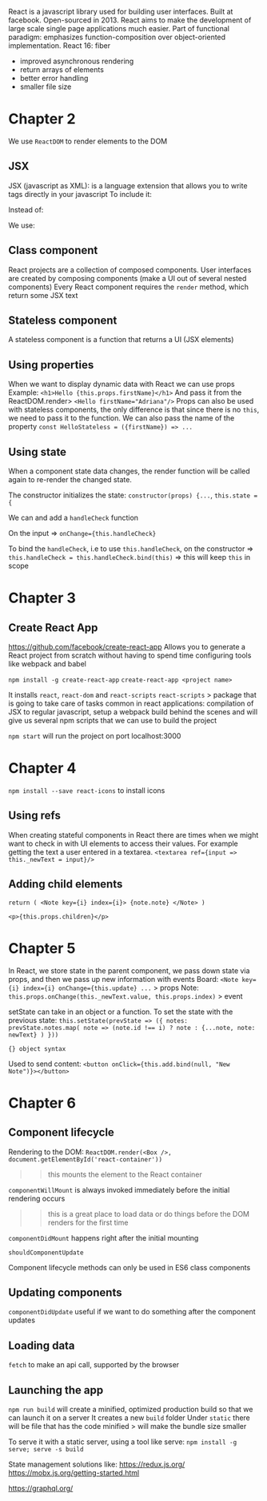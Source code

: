 React is a javascript library used for building user interfaces.
Built at facebook. Open-sourced in 2013.
React aims to make the development of large scale single page applications much
easier.
Part of functional paradigm: emphasizes function-composition over object-oriented
implementation.
React 16: fiber
- improved asynchronous rendering
- return arrays of elements
- better error handling
- smaller file size

# Chapter 2
We use `ReactDOM` to render elements to the DOM

## JSX
JSX (javascript as XML): is a language extension that allows you to write tags
directly in your javascript
To include it:
<!--
<script src="https://unpkg.com/babel-standalone@6.15.0/babel.min.js"></script>
AND
<script type="text/babel">
-->

Instead of:

<!-- ReactDOM.render(
    React.createElement('h1', null, 'Hello World'),
    document.getElementById('react-container')
) -->

We use:
<!-- ReactDOM.render(
    <h1>Hello World</h1>,
    document.getElementById('react-container')
) -->


## Class component
React projects are a collection of composed components.
User interfaces are created by composing components (make a UI out of several nested components)
Every React component requires the `render` method, which return some JSX text

## Stateless component
A stateless component is a function that returns a UI (JSX elements)

## Using properties
When we want to display dynamic data with React we can use props
Example: `<h1>Hello {this.props.firstName}</h1>`
And pass it from the ReactDOM.render>
`<Hello firstName="Adriana"/>`
Props can also be used with stateless components, the only difference is that
since there is no `this`, we need to pass it to the function. We can also pass
the name of the property  `const HelloStateless = ({firstName}) => ...`

## Using state
When a component state data changes, the render function will be called again
to re-render the changed state.

The constructor initializes the state:
`constructor(props) {...`, `this.state = {`

We can and add a `handleCheck` function

On the input => `onChange={this.handleCheck}`

To bind the `handleCheck`, i.e to use `this.handleCheck`, on the constructor =>
`this.handleCheck = this.handleCheck.bind(this)` => this will keep `this` in scope

# Chapter 3
## Create React App
https://github.com/facebook/create-react-app
Allows you to generate a React project from scratch without having to spend time
configuring tools like webpack and babel

`npm install -g create-react-app`
`create-react-app <project name>`

It installs `react`, `react-dom` and `react-scripts`
`react-scripts` > package that is going to take care of tasks common in react applications:
compilation of JSX to regular javascript, setup a webpack build behind the scenes and will
give us several npm scripts that we can use to build the project

`npm start` will run the project on port localhost:3000

# Chapter 4
`npm install --save react-icons` to install icons

## Using refs
When creating stateful components in React there are times when we might want to check in
with UI elements to access their values. For example getting the text a user entered
in a textarea.
`<textarea ref={input => this._newText = input}/>`

## Adding child elements
`return (
    <Note key={i}
          index={i}>
          {note.note}
    </Note>
)`

`<p>{this.props.children}</p>`

# Chapter 5
In React, we store state in the parent component, we pass down state via props,
and then we pass up new information with events
Board: `<Note key={i} index={i} onChange={this.update} ...` > props
Note: `this.props.onChange(this._newText.value, this.props.index)` > event

setState can take in an object or a function.
To set the state with the previous state:
`this.setState(prevState => ({
    notes: prevState.notes.map(
        note => (note.id !== i) ? note : {...note, note: newText}
    )
}))`


`{} object syntax`

Used to send content:
`<button onClick={this.add.bind(null, "New Note")}></button>`

# Chapter 6
## Component lifecycle
Rendering to the DOM:
`ReactDOM.render(<Box />, document.getElementById('react-container'))`
>> this mounts the element to the React container

`componentWillMount` is always invoked immediately before the initial rendering
occurs
>> this is a great place to load data or do things before the DOM renders for the
first time

`componentDidMount` happens right after the initial mounting

`shouldComponentUpdate`

 Component lifecycle methods can only be used in ES6 class components

## Updating components
`componentDidUpdate` useful if we want to do something after the component updates

## Loading data
`fetch` to make an api call, supported by the browser

## Launching the app
`npm run build` will create a minified, optimized production build so that we
can launch it on a server
It creates a new `build` folder
Under `static` there will be file that has the code minified > will make the bundle
size smaller

To serve it with a static server, using a tool like serve:
`npm install -g serve; serve -s build`

State management solutions like:
https://redux.js.org/
https://mobx.js.org/getting-started.html

https://graphql.org/
